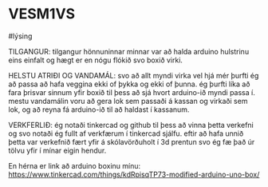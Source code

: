 # VESM1VS
#lýsing

TILGANGUR: tilgangur hönnuninnar minnar var að halda arduino hulstrinu eins einfalt og hægt er en nógu flókið svo boxið virki.

HELSTU ATRIÐI OG VANDAMÁL: svo að allt myndi virka vel hjá mér þurfti ég að passa að hafa veggina ekki of þykka og ekki of þunna. ég þurfti líka að fara þrisvar sinnum yfir boxið til þess að sjá hvort arduino-ið myndi passa í. mestu vandamálin voru að gera lok sem passaði á kassan og virkaði sem lok, og að reyna fá arduino-ið til að haldast í kassanum.

VERKFERLIÐ: ég notaði tinkercad og github til þess að vinna þetta verkefni og svo notaði ég fullt af verkfærum í tinkercad sjálfu. eftir að hafa unnið þetta var verkefnið fært yfir á skólavörðuholt í 3d prentun svo ég fæ það úr tölvu yfir í mínar eigin hendur.





 
 
 
En hérna er link að arduino boxinu mínu: https://www.tinkercad.com/things/kdRpisqTP73-modified-arduino-uno-box/
